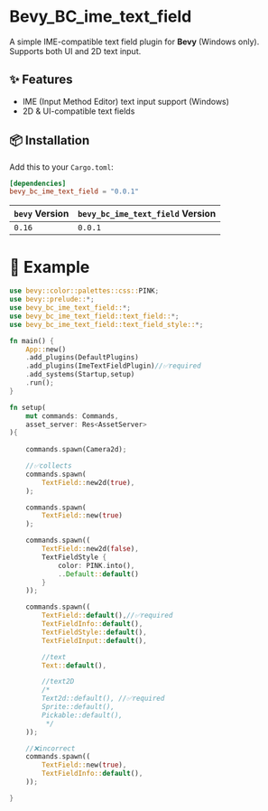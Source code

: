 # Bevy_BC_ime_text_field

A simple IME-compatible text field plugin for **Bevy** (Windows only).  
Supports both UI and 2D text input.

## ✨ Features

- IME (Input Method Editor) text input support (Windows)
- 2D & UI-compatible text fields

## 📦 Installation

Add this to your `Cargo.toml`:

```toml
[dependencies]
bevy_bc_ime_text_field = "0.0.1"
```
| `bevy` Version | `bevy_bc_ime_text_field` Version |
| -------------- | -------------------------------- | 
| `0.16`         | `0.0.1`                          |


# 🚀 Example
```rust
use bevy::color::palettes::css::PINK;
use bevy::prelude::*;
use bevy_bc_ime_text_field::*;
use bevy_bc_ime_text_field::text_field::*;
use bevy_bc_ime_text_field::text_field_style::*;

fn main() {
    App::new()
    .add_plugins(DefaultPlugins)
    .add_plugins(ImeTextFieldPlugin)//✅required
    .add_systems(Startup,setup)
    .run();
}

fn setup(
    mut commands: Commands,
    asset_server: Res<AssetServer>
){
    
    commands.spawn(Camera2d);

    //✅collects
    commands.spawn(
        TextField::new2d(true),
    );

    commands.spawn(
        TextField::new(true)
    );

    commands.spawn((
        TextField::new2d(false),
        TextFieldStyle {
            color: PINK.into(),
            ..Default::default()
        }
    ));

    commands.spawn((
        TextField::default(),//✅required
        TextFieldInfo::default(),
        TextFieldStyle::default(),
        TextFieldInput::default(),

        //text
        Text::default(),

        //text2D
        /*
        Text2d::default(), //✅required
        Sprite::default(),
        Pickable::default(),
         */
    ));

    //❌incorrect
    commands.spawn((
        TextField::new(true),
        TextFieldInfo::default(),
    ));

}


```